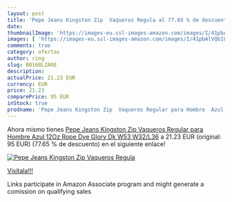 ```yaml
---
layout: post
title: 'Pepe Jeans Kingston Zip  Vaqueros Regula al 77.65 % de descuento'
date: 
thumbnailImage: 'https://images-eu.ssl-images-amazon.com/images/I/41pbAlVQbIL._SL200_.jpg'
images: [ 'https://images-eu.ssl-images-amazon.com/images/I/41pbAlVQbIL._SL200_.jpg' ]
comments: true
category: ofertas
author: ring
slug: B0168LZA0E
description:
actualPrice: 21.23 EUR
currency: EUR
price: 21.23
comparePrice: 95 EUR
inStock: true
prodname: 'Pepe Jeans Kingston Zip  Vaqueros Regular para Hombre  Azul  12Oz Rope Dye Glory Dk W53   W32/L36'
---
```


Ahora mismo tienes [Pepe Jeans Kingston Zip  Vaqueros Regular para Hombre  Azul  12Oz Rope Dye Glory Dk W53   W32/L36](https://www.amazon.es/dp/B0168LZA0E/?tag=tolees-21) a 21.23 EUR (original: 95 EUR) (77.65 %  de descuento) en el siguiente enlace!

[![Pepe Jeans Kingston Zip  Vaqueros Regula](https://images-eu.ssl-images-amazon.com/images/I/41pbAlVQbIL._SL200_.jpg)](https://www.amazon.es/dp/B0168LZA0E/?tag=tolees-21)

[Visítala!!!](https://www.amazon.es/dp/B0168LZA0E/?tag=tolees-21)

Links participate in Amazon Associate program and might generate a comission on qualifying sales
